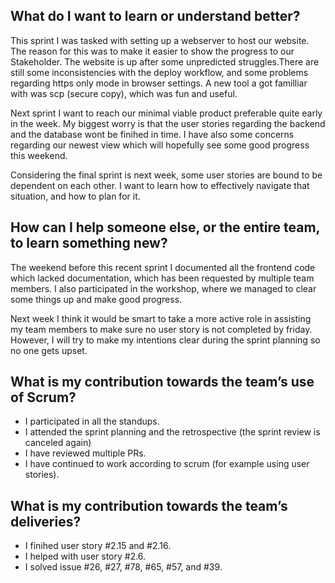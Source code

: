 ## What do I want to learn or understand better?
This sprint I was tasked with setting up a webserver to host our website. 
The reason for this was to make it easier to show the progress to our
Stakeholder. The website is up after some unpredicted struggles.There are 
still some inconsistencies with the deploy workflow, and some
problems regarding https only mode in browser settings. A new tool a 
got familliar with was scp (secure copy), which was fun and useful.

Next sprint I want to reach our minimal viable product preferable quite
early in the week. My biggest worry is that the user stories regarding 
the backend and the database wont be finihed in time. I have also some 
concerns regarding our newest view which will hopefully see some good
progress this weekend. 

Considering the final sprint is next week, some user stories are
bound to be dependent on each other. I want to learn how to effectively
navigate that situation, and how to plan for it. 


## How can I help someone else, or the entire team, to learn something new?
The weekend before this recent sprint I documented all the frontend code 
which lacked documentation, which has been requested by multiple team members.
I also participated in the workshop, where we managed to clear some things up 
and make good progress.

Next week I think it would be smart to take a more active role in assisting 
my team members to make sure no user story is not completed by friday. 
However, I will try to make my intentions clear during the sprint planning so
no one gets upset.

## What is my contribution towards the team’s use of Scrum?
- I participated in all the standups.
- I attended the sprint planning and the retrospective (the sprint review is canceled again) 
- I have reviewed multiple PRs.
- I have continued to work according to scrum (for example using user stories).

## What is my contribution towards the team’s deliveries?
- I finihed user story #2.15 and #2.16.
- I helped with user story #2.6.
- I solved issue #26, #27, #78, #65, #57, and #39.
